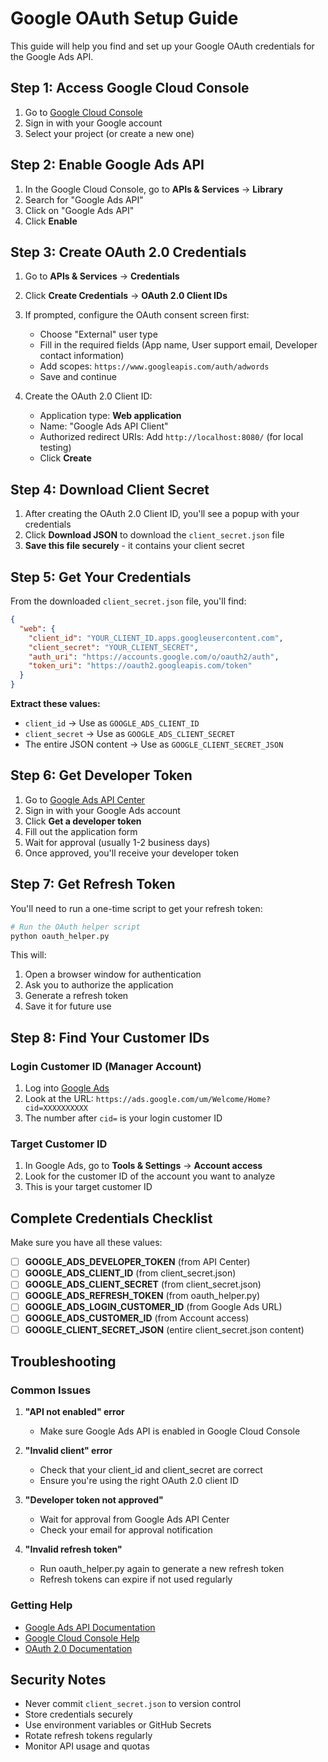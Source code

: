 # Google OAuth Setup Guide

This guide will help you find and set up your Google OAuth credentials for the Google Ads API.

## Step 1: Access Google Cloud Console

1. Go to [Google Cloud Console](https://console.cloud.google.com/)
2. Sign in with your Google account
3. Select your project (or create a new one)

## Step 2: Enable Google Ads API

1. In the Google Cloud Console, go to **APIs & Services** → **Library**
2. Search for "Google Ads API"
3. Click on "Google Ads API"
4. Click **Enable**

## Step 3: Create OAuth 2.0 Credentials

1. Go to **APIs & Services** → **Credentials**
2. Click **Create Credentials** → **OAuth 2.0 Client IDs**
3. If prompted, configure the OAuth consent screen first:
   - Choose "External" user type
   - Fill in the required fields (App name, User support email, Developer contact information)
   - Add scopes: `https://www.googleapis.com/auth/adwords`
   - Save and continue

4. Create the OAuth 2.0 Client ID:
   - Application type: **Web application**
   - Name: "Google Ads API Client"
   - Authorized redirect URIs: Add `http://localhost:8080/` (for local testing)
   - Click **Create**

## Step 4: Download Client Secret

1. After creating the OAuth 2.0 Client ID, you'll see a popup with your credentials
2. Click **Download JSON** to download the `client_secret.json` file
3. **Save this file securely** - it contains your client secret

## Step 5: Get Your Credentials

From the downloaded `client_secret.json` file, you'll find:

```json
{
  "web": {
    "client_id": "YOUR_CLIENT_ID.apps.googleusercontent.com",
    "client_secret": "YOUR_CLIENT_SECRET",
    "auth_uri": "https://accounts.google.com/o/oauth2/auth",
    "token_uri": "https://oauth2.googleapis.com/token"
  }
}
```

**Extract these values:**
- `client_id` → Use as `GOOGLE_ADS_CLIENT_ID`
- `client_secret` → Use as `GOOGLE_ADS_CLIENT_SECRET`
- The entire JSON content → Use as `GOOGLE_CLIENT_SECRET_JSON`

## Step 6: Get Developer Token

1. Go to [Google Ads API Center](https://developers.google.com/google-ads/api/docs/first-call/dev-token)
2. Sign in with your Google Ads account
3. Click **Get a developer token**
4. Fill out the application form
5. Wait for approval (usually 1-2 business days)
6. Once approved, you'll receive your developer token

## Step 7: Get Refresh Token

You'll need to run a one-time script to get your refresh token:

```bash
# Run the OAuth helper script
python oauth_helper.py
```

This will:
1. Open a browser window for authentication
2. Ask you to authorize the application
3. Generate a refresh token
4. Save it for future use

## Step 8: Find Your Customer IDs

### Login Customer ID (Manager Account)
1. Log into [Google Ads](https://ads.google.com/)
2. Look at the URL: `https://ads.google.com/um/Welcome/Home?cid=XXXXXXXXXX`
3. The number after `cid=` is your login customer ID

### Target Customer ID
1. In Google Ads, go to **Tools & Settings** → **Account access**
2. Look for the customer ID of the account you want to analyze
3. This is your target customer ID

## Complete Credentials Checklist

Make sure you have all these values:

- [ ] **GOOGLE_ADS_DEVELOPER_TOKEN** (from API Center)
- [ ] **GOOGLE_ADS_CLIENT_ID** (from client_secret.json)
- [ ] **GOOGLE_ADS_CLIENT_SECRET** (from client_secret.json)
- [ ] **GOOGLE_ADS_REFRESH_TOKEN** (from oauth_helper.py)
- [ ] **GOOGLE_ADS_LOGIN_CUSTOMER_ID** (from Google Ads URL)
- [ ] **GOOGLE_ADS_CUSTOMER_ID** (from Account access)
- [ ] **GOOGLE_CLIENT_SECRET_JSON** (entire client_secret.json content)

## Troubleshooting

### Common Issues

1. **"API not enabled" error**
   - Make sure Google Ads API is enabled in Google Cloud Console

2. **"Invalid client" error**
   - Check that your client_id and client_secret are correct
   - Ensure you're using the right OAuth 2.0 client ID

3. **"Developer token not approved"**
   - Wait for approval from Google Ads API Center
   - Check your email for approval notification

4. **"Invalid refresh token"**
   - Run oauth_helper.py again to generate a new refresh token
   - Refresh tokens can expire if not used regularly

### Getting Help

- [Google Ads API Documentation](https://developers.google.com/google-ads/api/docs/start)
- [Google Cloud Console Help](https://cloud.google.com/docs)
- [OAuth 2.0 Documentation](https://developers.google.com/identity/protocols/oauth2)

## Security Notes

- Never commit `client_secret.json` to version control
- Store credentials securely
- Use environment variables or GitHub Secrets
- Rotate refresh tokens regularly
- Monitor API usage and quotas
